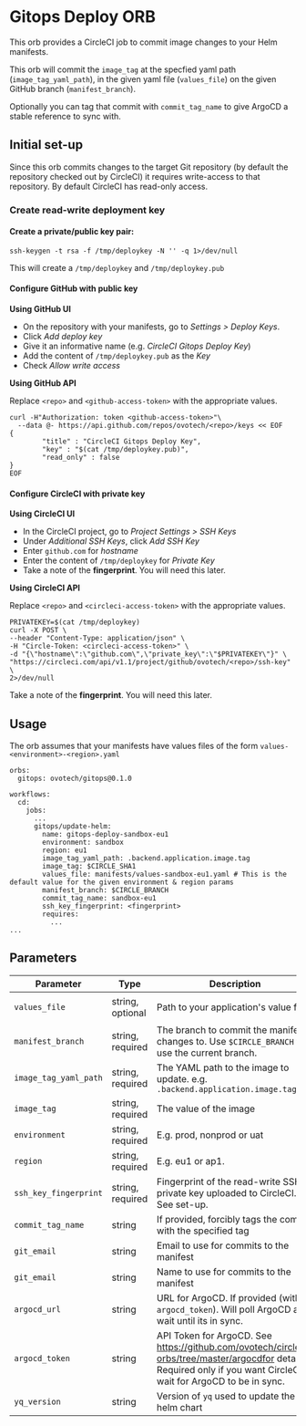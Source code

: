 # Gitops Deploy ORB

This orb provides a CircleCI job to commit image changes to your Helm manifests.

This orb will commit the `image_tag` at the specfied yaml path (`image_tag_yaml_path`), in the given yaml file (`values_file`) on the given GitHub branch (`manifest_branch`).

Optionally you can tag that commit with `commit_tag_name` to give ArgoCD a stable reference to sync with.

## Initial set-up

Since this orb commits changes to the target Git repository (by default the repository checked out by CircleCI) it requires write-access to that repository. By default CircleCI has read-only access.

### Create read-write deployment key

#### Create a private/public key pair:

```
ssh-keygen -t rsa -f /tmp/deploykey -N '' -q 1>/dev/null
```

This will create a `/tmp/deploykey` and `/tmp/deploykey.pub`

#### Configure GitHub with public key

**Using GitHub UI**
 - On the repository with your manifests, go to *Settings > Deploy Keys*.
 - Click *Add deploy key*
 - Give it an informative name (e.g. *CircleCI Gitops Deploy Key*)
 - Add the content of `/tmp/deploykey.pub` as the *Key*
 - Check *Allow write access*
  
**Using GitHub API**

Replace `<repo>` and `<github-access-token>` with the appropriate values.

```
curl -H"Authorization: token <github-access-token>"\
  --data @- https://api.github.com/repos/ovotech/<repo>/keys << EOF
{
        "title" : "CircleCI Gitops Deploy Key",
        "key" : "$(cat /tmp/deploykey.pub)",
        "read_only" : false
}
EOF
```

#### Configure CircleCI with private key

**Using CircleCI UI**

 - In the CircleCI project, go to *Project Settings > SSH Keys*
 - Under *Additional SSH Keys*, click *Add SSH Key*
 - Enter `github.com` for *hostname*
 - Enter the content of `/tmp/deploykey` for *Private Key*
 - Take a note of the **fingerprint**. You will need this later.
  
**Using CircleCI API**

Replace `<repo>` and `<circleci-access-token>` with the appropriate values.

```
PRIVATEKEY=$(cat /tmp/deploykey)
curl -X POST \
--header "Content-Type: application/json" \
-H "Circle-Token: <circleci-access-token>" \
-d "{\"hostname\":\"github.com\",\"private_key\":\"$PRIVATEKEY\"}" \
"https://circleci.com/api/v1.1/project/github/ovotech/<repo>/ssh-key" \
2>/dev/null
```
Take a note of the **fingerprint**. You will need this later.


## Usage

The orb assumes that your manifests have values files of the form `values-<environment>-<region>.yaml`

```
orbs:
  gitops: ovotech/gitops@0.1.0

workflows:
  cd:
    jobs:
      ...
      gitops/update-helm:
        name: gitops-deploy-sandbox-eu1
        environment: sandbox
        region: eu1
        image_tag_yaml_path: .backend.application.image.tag
        image_tag: $CIRCLE_SHA1
        values_file: manifests/values-sandbox-eu1.yaml # This is the default value for the given environment & region params
        manifest_branch: $CIRCLE_BRANCH
        commit_tag_name: sandbox-eu1
        ssh_key_fingerprint: <fingerprint>
        requires:
          ...
...
```

## Parameters

| Parameter | Type | Description | Default |
|---|---|---|---|
| `values_file` | string, optional | Path to your application's value file | `"manifests/values-{{environment}}-{{region}}.yaml"` |
| `manifest_branch` | string, required | The branch to commit the manifest changes to. Use `$CIRCLE_BRANCH` to use the current branch. | "master" |
| `image_tag_yaml_path` | string, required | The YAML path to the image to update. e.g. `.backend.application.image.tag` |  |
| `image_tag` | string, required | The value of the image | "master" |
| `environment` | string, required | E.g. prod, nonprod or uat |  |
| `region` | string, required | E.g. eu1 or ap1. |  |
| `ssh_key_fingerprint` | string, required | Fingerprint of the read-write SSH private key uploaded to CircleCI. See set-up. |  |
| `commit_tag_name` | string | If provided, forcibly tags the commit with the specified tag | "" |
| `git_email` | string | Email to use for commits to the manifest | "" |
| `git_email` | string | Name to use for commits to the manifest | "CircleCI Gitops Orb" |
| `argocd_url` | string | URL for ArgoCD. If provided (with `argocd_token`). Will poll ArgoCD and wait until its in sync. |  |
| `argocd_token` | string | API Token for ArgoCD. See https://github.com/ovotech/circleci-orbs/tree/master/argocdfor details. Required only if you want CircleCI to wait for ArgoCD to be in sync. |  |
| `yq_version` | string | Version of `yq` used to update the helm chart | "v4.6.2" |
